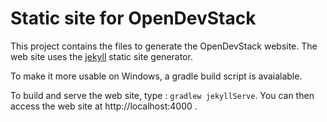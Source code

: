 # Static site for OpenDevStack

This project contains the files to generate the OpenDevStack website.
The web site uses the [jekyll](https://jekyllrb.com) static site generator.

To make it more usable on Windows, a gradle build script is avaialable.

To build and serve the web site, type : `gradlew jekyllServe`. 
You can then access the web site at http://localhost:4000 .



